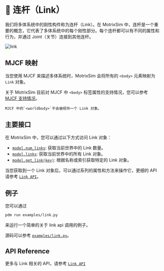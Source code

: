 # 📏 连杆（Link）

我们将多体系统中的刚性构件称为连杆（Link）。在 MotrixSim 中，连杆是一个重要的概念，它代表了多体系统中的每个刚性部分。每个连杆都可以有不同的属性和行为，并通过 Joint（关节）连接到其他连杆。

![link](/_static/images/link.png)

## MJCF 映射

当您使用 MJCF 来描述多体系统时，MotrixSim 会将所有的 `<body>` 元素映射为 `Link` 对象。

关于 MotrixSim 目前对 MJCF 中 `<body>` 标签属性的支持情况，您可以参考 [MJCF 支持情况](../getting_started/mjcf.md#scene)。

```{note}
MJCF 中的`<worldbody>`不会被视作一个 Link 对象。
```

## 主要接口

在 MotrixSim 中，您可以通过以下方式访问 Link 对象：

-   [`model.num_links`]: 获取当前世界中的 Link 数量。
-   [`model.links`]: 获取当前世界中的所有 Link 对象。
-   [`model.get_link(key)`]: 根据名称或索引获取特定的 Link 对象。

当您获取到一个 Link 对象后，可以通过系列的属性和方法来操作它，更细的 API 请参考 [`Link API`]。

## 例子

您可以通过

```bash
pdm run examples/link.py
```

来运行一个简单的关于 link api 调用的例子。

源码可以参考 [`examples/link.py`](../../../../examples/link.py)。

## API Reference

更多与 Link 相关的 API，请参考 [`Link API`]

[`model.num_links`]: motrixsim.SceneModel.num_links
[`model.links`]: motrixsim.SceneModel.links
[`model.get_link(key)`]: motrixsim.SceneModel.get_link
[`Link API`]: motrixsim.Link
